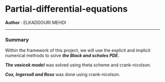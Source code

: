 # Partial-differential-equations
**Author** : ELKADDOURI MEHDI

***
### Summary
Within the framework of this project, we will use the explicit and implicit numerical methods to solve ***the Black and scholes PDE.***

***The vasicek model*** was solved using theta scheme and crank-nicolson.

***Cox, Ingersoll and Ross*** was done using crank-nicolson.
